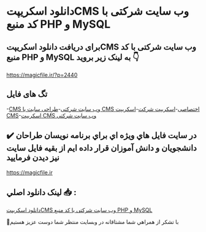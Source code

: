 # دانلود اسکریپتCMS وب سایت شرکتی با کد منبع PHP و MySQL

## برای دریافت دانلود اسکریپتCMS وب سایت شرکتی با کد منبع PHP و MySQL به لینک زیر بروید 👇

https://magicfile.ir/?p=2440

## تگ های فایل

-[CMS وب سایت شرکتی](https://magicfile.ir/product/%d8%a7%d8%b3%da%a9%d8%b1%db%8c%d9%be%d8%aacms-%d9%88%d8%a8-%d8%b3%d8%a7%db%8c%d8%aa-%d8%b4%d8%b1%da%a9%d8%aa%db%8cphp-%d9%88-mysql/)-[طراحی سایت با CMS اختصاصی](https://magicfile.ir/product/%d8%a7%d8%b3%da%a9%d8%b1%db%8c%d9%be%d8%aacms-%d9%88%d8%a8-%d8%b3%d8%a7%db%8c%d8%aa-%d8%b4%d8%b1%da%a9%d8%aa%db%8cphp-%d9%88-mysql/)-[اسکریپت شرکت](https://magicfile.ir/product/%d8%a7%d8%b3%da%a9%d8%b1%db%8c%d9%be%d8%aacms-%d9%88%d8%a8-%d8%b3%d8%a7%db%8c%d8%aa-%d8%b4%d8%b1%da%a9%d8%aa%db%8cphp-%d9%88-mysql/)-[اسکریپت CMS](https://magicfile.ir/product/%d8%a7%d8%b3%da%a9%d8%b1%db%8c%d9%be%d8%aacms-%d9%88%d8%a8-%d8%b3%d8%a7%db%8c%d8%aa-%d8%b4%d8%b1%da%a9%d8%aa%db%8cphp-%d9%88-mysql/)-[اسکریپت CMS وب سایت شرکتی](https://magicfile.ir/product/%d8%a7%d8%b3%da%a9%d8%b1%db%8c%d9%be%d8%aacms-%d9%88%d8%a8-%d8%b3%d8%a7%db%8c%d8%aa-%d8%b4%d8%b1%da%a9%d8%aa%db%8cphp-%d9%88-mysql/)

## ✔️ در سايت فايل هاي ويژه اي براي برنامه نويسان طراحان دانشجويان و دانش آموزان قرار داده ايم از بقيه فايل سايت نيز ديدن فرماييد

https://magicfile.ir


## لينک دانلود اصلي 📥 :

[دانلود اسکریپتCMS وب سایت شرکتی با کد منبع PHP و MySQL](https://magicfile.ir/product/%d8%a7%d8%b3%da%a9%d8%b1%db%8c%d9%be%d8%aacms-%d9%88%d8%a8-%d8%b3%d8%a7%db%8c%d8%aa-%d8%b4%d8%b1%da%a9%d8%aa%db%8cphp-%d9%88-mysql/) 


🙏با تشکر از همراهي شما مشتاقانه در وبسایت منتظر شما دوست عزیز هستیم

